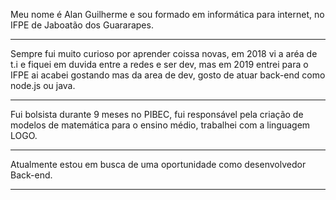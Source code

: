 Meu nome é Alan Guilherme e sou formado em informática para internet, no IFPE de Jaboatão dos Guararapes.

---

Sempre fui muito curioso por aprender coissa novas, em 2018 vi a aréa de t.i e fiquei em duvida entre a redes e ser dev, mas em 2019 entrei para o IFPE ai acabei gostando mas da area de dev, gosto de atuar back-end como node.js ou java.    

--- 

Fui bolsista durante 9 meses no PIBEC, fui responsável pela criação de modelos de matemática para o ensino médio, trabalhei com a linguagem LOGO.

--- 

Atualmente estou em busca de uma oportunidade como desenvolvedor Back-end.

---





